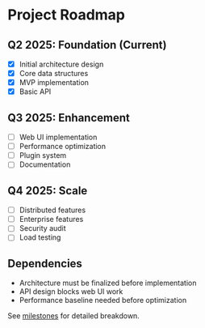 # Project Roadmap

## Q2 2025: Foundation (Current)

- [x] Initial architecture design
- [x] Core data structures
- [x] MVP implementation
- [x] Basic API

## Q3 2025: Enhancement

- [ ] Web UI implementation
- [ ] Performance optimization
- [ ] Plugin system
- [ ] Documentation

## Q4 2025: Scale

- [ ] Distributed features
- [ ] Enterprise features
- [ ] Security audit
- [ ] Load testing

## Dependencies

- Architecture must be finalized before implementation
- API design blocks web UI work
- Performance baseline needed before optimization

See [milestones](milestones.md) for detailed breakdown.
